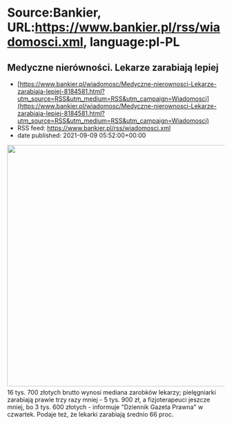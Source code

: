 # Source:Bankier, URL:https://www.bankier.pl/rss/wiadomosci.xml, language:pl-PL

## Medyczne nierówności. Lekarze zarabiają lepiej
 - [https://www.bankier.pl/wiadomosc/Medyczne-nierownosci-Lekarze-zarabiaja-lepiej-8184581.html?utm_source=RSS&utm_medium=RSS&utm_campaign=Wiadomosci](https://www.bankier.pl/wiadomosc/Medyczne-nierownosci-Lekarze-zarabiaja-lepiej-8184581.html?utm_source=RSS&utm_medium=RSS&utm_campaign=Wiadomosci)
 - RSS feed: https://www.bankier.pl/rss/wiadomosci.xml
 - date published: 2021-09-09 05:52:00+00:00

<p><img align="left" alt="" class="webfeedsFeaturedVisual" height="560" src="http://galeria.bankier.pl/p/6/b/909bb81c75d17a-945-560-0-116-1732-1039.jpg" style="display: block; margin-bottom: 5px; clear: both;" width="945" />16 tys. 700 złotych brutto wynosi mediana zarobków lekarzy; pielęgniarki zarabiają prawie trzy razy mniej - 5 tys. 900 zł, a fizjoterapeuci jeszcze mniej, bo 3 tys. 600 złotych - informuje "Dziennik Gazeta Prawna" w czwartek. Podaje też, że lekarki zarabiają średnio 66 proc. 

